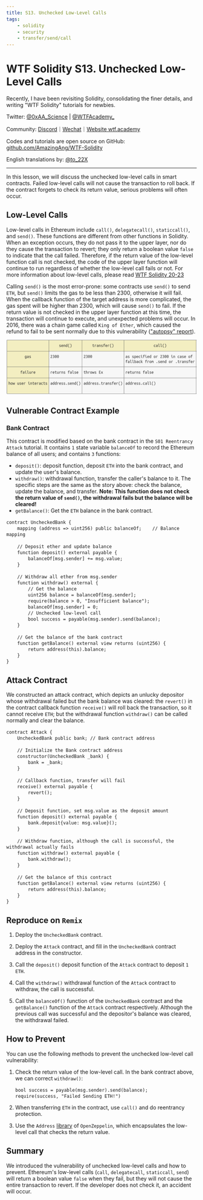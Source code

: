 ```yaml
---
title: S13. Unchecked Low-Level Calls
tags:
    - solidity
    - security
    - transfer/send/call
---
```


# WTF Solidity S13. Unchecked Low-Level Calls

Recently, I have been revisiting Solidity, consolidating the finer details, and writing "WTF Solidity" tutorials for newbies. 

Twitter: [@0xAA_Science](https://twitter.com/0xAA_Science) | [@WTFAcademy_](https://twitter.com/WTFAcademy_)

Community: [Discord](https://discord.gg/5akcruXrsk)｜[Wechat](https://docs.google.com/forms/d/e/1FAIpQLSe4KGT8Sh6sJ7hedQRuIYirOoZK_85miz3dw7vA1-YjodgJ-A/viewform?usp=sf_link)｜[Website wtf.academy](https://wtf.academy)

Codes and tutorials are open source on GitHub: [github.com/AmazingAng/WTF-Solidity](https://github.com/AmazingAng/WTF-Solidity)

English translations by: [@to_22X](https://twitter.com/to_22X)

-----

In this lesson, we will discuss the unchecked low-level calls in smart contracts. Failed low-level calls will not cause the transaction to roll back. If the contract forgets to check its return value, serious problems will often occur.

## Low-Level Calls

Low-level calls in Ethereum include `call()`, `delegatecall()`, `staticcall()`, and `send()`. These functions are different from other functions in Solidity. When an exception occurs, they do not pass it to the upper layer, nor do they cause the transaction to revert; they only return a boolean value `false` to indicate that the call failed. Therefore, if the return value of the low-level function call is not checked, the code of the upper layer function will continue to run regardless of whether the low-level call fails or not. For more information about low-level calls, please read [WTF Solidity 20-23](https://github.com/AmazingAng/WTF-Solidity)

Calling `send()` is the most error-prone: some contracts use `send()` to send `ETH`, but `send()` limits the gas to be less than 2300, otherwise it will fail. When the callback function of the target address is more complicated, the gas spent will be higher than 2300, which will cause `send()` to fail. If the return value is not checked in the upper layer function at this time, the transaction will continue to execute, and unexpected problems will occur. In 2016, there was a chain game called `King of Ether`, which caused the refund to fail to be sent normally due to this vulnerability (["autopsy" report](https://www.kingoftheether.com/postmortem.html)).

![](./img/S13-1.png)

## Vulnerable Contract Example

### Bank Contract

This contract is modified based on the bank contract in the `S01 Reentrancy Attack` tutorial. It contains `1` state variable `balanceOf` to record the Ethereum balance of all users; and contains `3` functions:
- `deposit()`: deposit function, deposit `ETH` into the bank contract, and update the user's balance.
- `withdraw()`: withdrawal function, transfer the caller's balance to it. The specific steps are the same as the story above: check the balance, update the balance, and transfer. **Note: This function does not check the return value of `send()`, the withdrawal fails but the balance will be cleared!**
- `getBalance()`: Get the `ETH` balance in the bank contract.

```solidity
contract UncheckedBank {
    mapping (address => uint256) public balanceOf;    // Balance mapping

    // Deposit ether and update balance
    function deposit() external payable {
        balanceOf[msg.sender] += msg.value;
    }

    // Withdraw all ether from msg.sender
    function withdraw() external {
        // Get the balance
        uint256 balance = balanceOf[msg.sender];
        require(balance > 0, "Insufficient balance");
        balanceOf[msg.sender] = 0;
        // Unchecked low-level call
        bool success = payable(msg.sender).send(balance);
    }

    // Get the balance of the bank contract
    function getBalance() external view returns (uint256) {
        return address(this).balance;
    }
}
```

## Attack Contract

We constructed an attack contract, which depicts an unlucky depositor whose withdrawal failed but the bank balance was cleared: the `revert()` in the contract callback function `receive()` will roll back the transaction, so it cannot receive `ETH`; but the withdrawal function `withdraw()` can be called normally and clear the balance.

```solidity
contract Attack {
    UncheckedBank public bank; // Bank contract address

    // Initialize the Bank contract address
    constructor(UncheckedBank _bank) {
        bank = _bank;
    }
    
    // Callback function, transfer will fail
    receive() external payable {
        revert();
    }

    // Deposit function, set msg.value as the deposit amount
    function deposit() external payable {
        bank.deposit{value: msg.value}();
    }

    // Withdraw function, although the call is successful, the withdrawal actually fails
    function withdraw() external payable {
        bank.withdraw();
    }

    // Get the balance of this contract
    function getBalance() external view returns (uint256) {
        return address(this).balance;
    }
}
```

## Reproduce on `Remix`

1. Deploy the `UncheckedBank` contract.

2. Deploy the `Attack` contract, and fill in the `UncheckedBank` contract address in the constructor.

3. Call the `deposit()` deposit function of the `Attack` contract to deposit `1 ETH`.

4. Call the `withdraw()` withdrawal function of the `Attack` contract to withdraw, the call is successful.

5. Call the `balanceOf()` function of the `UncheckedBank` contract and the `getBalance()` function of the `Attack` contract respectively. Although the previous call was successful and the depositor's balance was cleared, the withdrawal failed.

## How to Prevent

You can use the following methods to prevent the unchecked low-level call vulnerability:

1. Check the return value of the low-level call. In the bank contract above, we can correct `withdraw()`:
    ```solidity
    bool success = payable(msg.sender).send(balance);
    require(success, "Failed Sending ETH!")
    ```

2. When transferring `ETH` in the contract, use `call()` and do reentrancy protection.
   
3. Use the `Address` [library](https://github.com/OpenZeppelin/openzeppelin-contracts/blob/master/contracts/utils/Address.sol) of `OpenZeppelin`, which encapsulates the low-level call that checks the return value.

## Summary

We introduced the vulnerability of unchecked low-level calls and how to prevent. Ethereum's low-level calls (`call`, `delegatecall`, `staticcall`, `send`) will return a boolean value `false` when they fail, but they will not cause the entire transaction to revert. If the developer does not check it, an accident will occur.